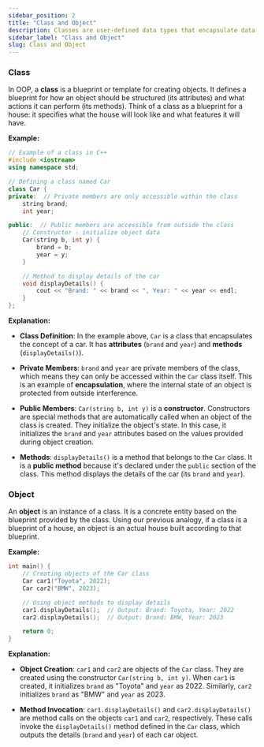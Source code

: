 ```yaml
---
sidebar_position: 2
title: "Class and Object"
description: Classes are user-defined data types that encapsulate data (attributes) and functions (methods) into a single unit. They serve as blueprints for creating objects."
sidebar_label: "Class and Object"
slug: Class and Object
---  
```


### Class

In OOP, a **class** is a blueprint or template for creating objects. It defines a blueprint for how an object should be structured (its attributes) and what actions it can perform (its methods). Think of a class as a blueprint for a house: it specifies what the house will look like and what features it will have.

**Example:**

```cpp
// Example of a class in C++
#include <iostream>
using namespace std;

// Defining a class named Car
class Car {
private:  // Private members are only accessible within the class
    string brand;
    int year;

public:  // Public members are accessible from outside the class
    // Constructor - initialize object data
    Car(string b, int y) {
        brand = b;
        year = y;
    }

    // Method to display details of the car
    void displayDetails() {
        cout << "Brand: " << brand << ", Year: " << year << endl;
    }
};
```

**Explanation:**

- **Class Definition**: In the example above, `Car` is a class that encapsulates the concept of a car. It has **attributes** (`brand` and `year`) and **methods** (`displayDetails()`).

- **Private Members**: `brand` and `year` are private members of the class, which means they can only be accessed within the `Car` class itself. This is an example of **encapsulation**, where the internal state of an object is protected from outside interference.

- **Public Members**: `Car(string b, int y)` is a **constructor**. Constructors are special methods that are automatically called when an object of the class is created. They initialize the object's state. In this case, it initializes the `brand` and `year` attributes based on the values provided during object creation.

- **Methods**: `displayDetails()` is a method that belongs to the `Car` class. It is a **public method** because it's declared under the `public` section of the class. This method displays the details of the car (its `brand` and `year`).

### Object

An **object** is an instance of a class. It is a concrete entity based on the blueprint provided by the class. Using our previous analogy, if a class is a blueprint of a house, an object is an actual house built according to that blueprint.

**Example:**

```cpp
int main() {
    // Creating objects of the Car class
    Car car1("Toyota", 2022);
    Car car2("BMW", 2023);

    // Using object methods to display details
    car1.displayDetails();  // Output: Brand: Toyota, Year: 2022
    car2.displayDetails();  // Output: Brand: BMW, Year: 2023

    return 0;
}
```

**Explanation:**

- **Object Creation**: `car1` and `car2` are objects of the `Car` class. They are created using the constructor `Car(string b, int y)`. When `car1` is created, it initializes `brand` as "Toyota" and `year` as 2022. Similarly, `car2` initializes `brand` as "BMW" and `year` as 2023.

- **Method Invocation**: `car1.displayDetails()` and `car2.displayDetails()` are method calls on the objects `car1` and `car2`, respectively. These calls invoke the `displayDetails()` method defined in the `Car` class, which outputs the details (`brand` and `year`) of each car object.
 